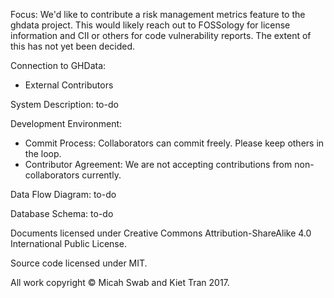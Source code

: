 Focus:
We'd like to contribute a risk management metrics feature to the ghdata project. This would likely reach out to FOSSology for license information and CII or others for code vulnerability reports. The extent of this has not yet been decided.

Connection to GHData: 
 - External Contributors


System Description:
to-do

Development Environment:
- Commit Process: Collaborators can commit freely. Please keep others in the loop.
- Contributor Agreement: We are not accepting contributions from non-collaborators currently.

Data Flow Diagram:
to-do

Database Schema:
to-do

Documents licensed under Creative Commons Attribution-ShareAlike 4.0 International Public License.

Source code licensed under MIT.

All work copyright © Micah Swab and Kiet Tran 2017.
